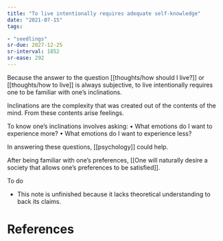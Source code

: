 ```yaml
---
title: "To live intentionally requires adequate self-knowledge"
date: "2021-07-15"
tags:

- "seedlings"
sr-due: 2027-12-25
sr-interval: 1852
sr-ease: 292
---
```


Because the answer to the question [[thoughts/how should I live?]] or [[thoughts/how to live]] is always subjective, to live intentionally requires one to be familiar with one’s inclinations.

Inclinations are the complexity that was created out of the contents of the mind. From these contents arise feelings.

To know one’s inclinations involves asking:
•	What emotions do I want to experience more?
•	What emotions do I want to experience less?

In answering these questions, [[psychology]] could help.

After being familiar with one’s preferences, [[One will naturally desire a society that allows one’s preferences to be satisfied]].

To do

- This note is unfinished because it lacks theoretical understanding to back its claims.

# References



